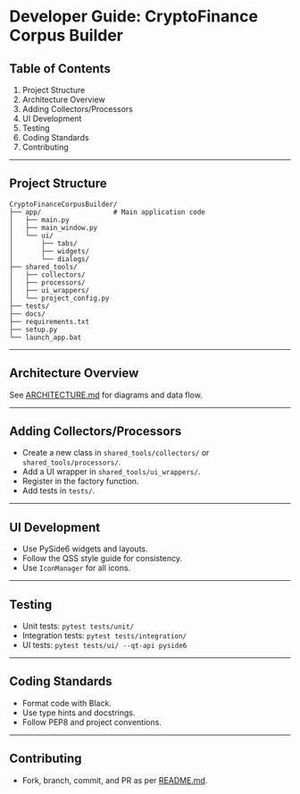 # Developer Guide: CryptoFinance Corpus Builder

## Table of Contents

1. Project Structure
2. Architecture Overview
3. Adding Collectors/Processors
4. UI Development
5. Testing
6. Coding Standards
7. Contributing

---

## Project Structure

```
CryptoFinanceCorpusBuilder/
├── app/                  # Main application code
│   ├── main.py
│   ├── main_window.py
│   └── ui/
│       ├── tabs/
│       ├── widgets/
│       └── dialogs/
├── shared_tools/
│   ├── collectors/
│   ├── processors/
│   ├── ui_wrappers/
│   └── project_config.py
├── tests/
├── docs/
├── requirements.txt
├── setup.py
└── launch_app.bat
```

---

## Architecture Overview

See [ARCHITECTURE.md](./ARCHITECTURE.md) for diagrams and data flow.

---

## Adding Collectors/Processors

- Create a new class in `shared_tools/collectors/` or `shared_tools/processors/`.
- Add a UI wrapper in `shared_tools/ui_wrappers/`.
- Register in the factory function.
- Add tests in `tests/`.

---

## UI Development

 - Use PySide6 widgets and layouts.
- Follow the QSS style guide for consistency.
- Use `IconManager` for all icons.

---

## Testing

- Unit tests: `pytest tests/unit/`
- Integration tests: `pytest tests/integration/`
 - UI tests: `pytest tests/ui/ --qt-api pyside6`

---

## Coding Standards

- Format code with Black.
- Use type hints and docstrings.
- Follow PEP8 and project conventions.

---

## Contributing

- Fork, branch, commit, and PR as per [README.md](./README.md#contributing).
